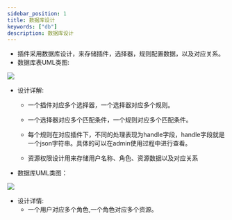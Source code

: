 ```yaml
---
sidebar_position: 1
title: 数据库设计
keywords: ["db"]
description: 数据库设计
---
```


* 插件采用数据库设计，来存储插件，选择器，规则配置数据，以及对应关系。
* 数据库表UML类图:

 ![](/img/soul/db/soul-db.png)

* 设计详解:
  
  * 一个插件对应多个选择器，一个选择器对应多个规则。

  * 一个选择器对应多个匹配条件，一个规则对应多个匹配条件。

  * 每个规则在对应插件下，不同的处理表现为handle字段，handle字段就是一个json字符串。具体的可以在admin使用过程中进行查看。

  * 资源权限设计用来存储用户名称、角色、资源数据以及对应关系
   
* 数据库UML类图：

![](/img/soul/db/soul-permission-db.png)

* 设计详情:
  * 一个用户对应多个角色,一个角色对应多个资源。
